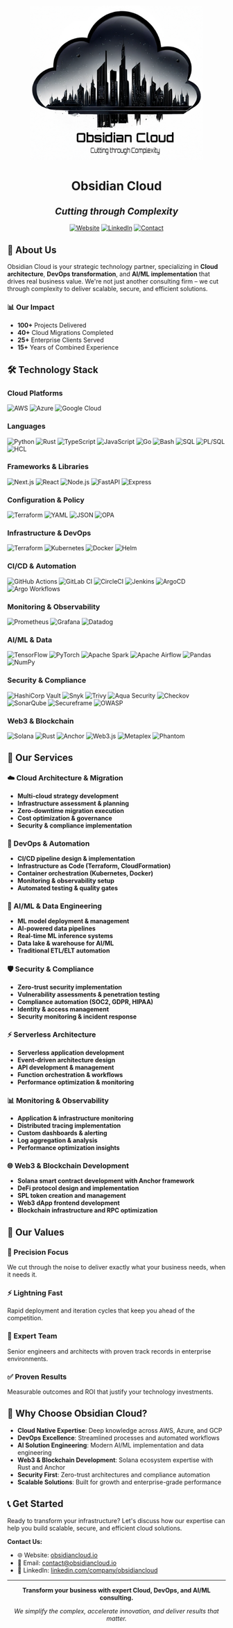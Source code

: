 <div align="center">

<img src="../assets/logo.png" alt="Obsidian Cloud Logo" width="400"/>

# **Obsidian Cloud**

## *Cutting through Complexity*

[![Website](https://img.shields.io/badge/Website-obsidiancloud.io-blue?style=for-the-badge)](https://obsidiancloud.io)
[![LinkedIn](https://img.shields.io/badge/LinkedIn-Connect-0077B5?style=for-the-badge&logo=linkedin)](https://linkedin.com/company/obsidiancloud)
[![Contact](https://img.shields.io/badge/Contact-Get%20Started-green?style=for-the-badge)](mailto:contact@obsidiancloud.io)

</div>

## 🚀 About Us

Obsidian Cloud is your strategic technology partner, specializing in **Cloud architecture**, **DevOps transformation**, and **AI/ML implementation** that drives real business value. We're not just another consulting firm – we cut through complexity to deliver scalable, secure, and efficient solutions.

### 📊 Our Impact

- **100+** Projects Delivered
- **40+** Cloud Migrations Completed  
- **25+** Enterprise Clients Served
- **15+** Years of Combined Experience

## 🛠️ Technology Stack

### Cloud Platforms
![AWS](https://img.shields.io/badge/AWS-232F3E?style=for-the-badge&logo=amazon-aws&logoColor=white)
![Azure](https://img.shields.io/badge/Microsoft_Azure-0089D0?style=for-the-badge&logo=microsoft-azure&logoColor=white)
![Google Cloud](https://img.shields.io/badge/Google_Cloud-4285F4?style=for-the-badge&logo=google-cloud&logoColor=white)

### Languages
![Python](https://img.shields.io/badge/Python-3776AB?style=for-the-badge&logo=python&logoColor=white)
![Rust](https://img.shields.io/badge/Rust-000000?style=for-the-badge&logo=rust&logoColor=white)
![TypeScript](https://img.shields.io/badge/TypeScript-3178C6?style=for-the-badge&logo=typescript&logoColor=white)
![JavaScript](https://img.shields.io/badge/JavaScript-F7DF1E?style=for-the-badge&logo=javascript&logoColor=black)
![Go](https://img.shields.io/badge/Go-00ADD8?style=for-the-badge&logo=go&logoColor=white)
![Bash](https://img.shields.io/badge/Bash-4EAA25?style=for-the-badge&logo=gnu-bash&logoColor=white)
![SQL](https://img.shields.io/badge/SQL-4479A1?style=for-the-badge&logo=postgresql&logoColor=white)
![PL/SQL](https://img.shields.io/badge/PL%2FSQL-F80000?style=for-the-badge&logo=oracle&logoColor=white)
![HCL](https://img.shields.io/badge/HCL-623CE4?style=for-the-badge&logo=terraform&logoColor=white)

### Frameworks & Libraries
![Next.js](https://img.shields.io/badge/Next.js-000000?style=for-the-badge&logo=next.js&logoColor=white)
![React](https://img.shields.io/badge/React-61DAFB?style=for-the-badge&logo=react&logoColor=black)
![Node.js](https://img.shields.io/badge/Node.js-339933?style=for-the-badge&logo=node.js&logoColor=white)
![FastAPI](https://img.shields.io/badge/FastAPI-009688?style=for-the-badge&logo=fastapi&logoColor=white)
![Express](https://img.shields.io/badge/Express-000000?style=for-the-badge&logo=express&logoColor=white)

### Configuration & Policy
![Terraform](https://img.shields.io/badge/Terraform-623CE4?style=for-the-badge&logo=terraform&logoColor=white)
![YAML](https://img.shields.io/badge/YAML-CB171E?style=for-the-badge&logo=yaml&logoColor=white)
![JSON](https://img.shields.io/badge/JSON-000000?style=for-the-badge&logo=json&logoColor=white)
![OPA](https://img.shields.io/badge/Open_Policy_Agent-7D9199?style=for-the-badge&logoColor=white)

### Infrastructure & DevOps
![Terraform](https://img.shields.io/badge/Terraform-623CE4?style=for-the-badge&logo=terraform&logoColor=white)
![Kubernetes](https://img.shields.io/badge/Kubernetes-326CE5?style=for-the-badge&logo=kubernetes&logoColor=white)
![Docker](https://img.shields.io/badge/Docker-2496ED?style=for-the-badge&logo=docker&logoColor=white)
![Helm](https://img.shields.io/badge/Helm-0F1689?style=for-the-badge&logo=helm&logoColor=white)

### CI/CD & Automation
![GitHub Actions](https://img.shields.io/badge/GitHub_Actions-2088FF?style=for-the-badge&logo=github-actions&logoColor=white)
![GitLab CI](https://img.shields.io/badge/GitLab_CI-FCA121?style=for-the-badge&logo=gitlab&logoColor=white)
![CircleCI](https://img.shields.io/badge/CircleCI-343434?style=for-the-badge&logo=circleci&logoColor=white)
![Jenkins](https://img.shields.io/badge/Jenkins-D24939?style=for-the-badge&logo=jenkins&logoColor=white)
![ArgoCD](https://img.shields.io/badge/ArgoCD-EF7B4D?style=for-the-badge&logo=argo&logoColor=white)
![Argo Workflows](https://img.shields.io/badge/Argo_Workflows-EF7B4D?style=for-the-badge&logo=argo&logoColor=white)

### Monitoring & Observability
![Prometheus](https://img.shields.io/badge/Prometheus-E6522C?style=for-the-badge&logo=prometheus&logoColor=white)
![Grafana](https://img.shields.io/badge/Grafana-F46800?style=for-the-badge&logo=grafana&logoColor=white)
![Datadog](https://img.shields.io/badge/Datadog-632CA6?style=for-the-badge&logo=datadog&logoColor=white)

### AI/ML & Data
![TensorFlow](https://img.shields.io/badge/TensorFlow-FF6F00?style=for-the-badge&logo=tensorflow&logoColor=white)
![PyTorch](https://img.shields.io/badge/PyTorch-EE4C2C?style=for-the-badge&logo=pytorch&logoColor=white)
![Apache Spark](https://img.shields.io/badge/Apache_Spark-E25A1C?style=for-the-badge&logo=apache-spark&logoColor=white)
![Apache Airflow](https://img.shields.io/badge/Apache_Airflow-017CEE?style=for-the-badge&logo=apache-airflow&logoColor=white)
![Pandas](https://img.shields.io/badge/Pandas-150458?style=for-the-badge&logo=pandas&logoColor=white)
![NumPy](https://img.shields.io/badge/NumPy-013243?style=for-the-badge&logo=numpy&logoColor=white)

### Security & Compliance
![HashiCorp Vault](https://img.shields.io/badge/Vault-000000?style=for-the-badge&logo=vault&logoColor=white)
![Snyk](https://img.shields.io/badge/Snyk-4C4A73?style=for-the-badge&logo=snyk&logoColor=white)
![Trivy](https://img.shields.io/badge/Trivy-1904DA?style=for-the-badge&logo=aquasecurity&logoColor=white)
![Aqua Security](https://img.shields.io/badge/Aqua_Security-1904DA?style=for-the-badge&logo=aquasecurity&logoColor=white)
![Checkov](https://img.shields.io/badge/Checkov-4A4A4A?style=for-the-badge&logo=bridgecrew&logoColor=white)
![SonarQube](https://img.shields.io/badge/SonarQube-4E9BCD?style=for-the-badge&logo=sonarqube&logoColor=white)
![Secureframe](https://img.shields.io/badge/Secureframe-5B2C6F?style=for-the-badge&logoColor=white)
![OWASP](https://img.shields.io/badge/OWASP-000000?style=for-the-badge&logo=owasp&logoColor=white)

### Web3 & Blockchain
![Solana](https://img.shields.io/badge/Solana-14F195?style=for-the-badge&logo=solana&logoColor=black)
![Rust](https://img.shields.io/badge/Rust-000000?style=for-the-badge&logo=rust&logoColor=white)
![Anchor](https://img.shields.io/badge/Anchor-6B4FBB?style=for-the-badge&logoColor=white)
![Web3.js](https://img.shields.io/badge/Web3.js-F16822?style=for-the-badge&logo=web3.js&logoColor=white)
![Metaplex](https://img.shields.io/badge/Metaplex-8B5CF6?style=for-the-badge&logoColor=white)
![Phantom](https://img.shields.io/badge/Phantom-4B4AF7?style=for-the-badge&logoColor=white)

## 🎯 Our Services

### ☁️ Cloud Architecture & Migration
- **Multi-cloud strategy development**
- **Infrastructure assessment & planning**
- **Zero-downtime migration execution**
- **Cost optimization & governance**
- **Security & compliance implementation**

### 🔄 DevOps & Automation
- **CI/CD pipeline design & implementation**
- **Infrastructure as Code (Terraform, CloudFormation)**
- **Container orchestration (Kubernetes, Docker)**
- **Monitoring & observability setup**
- **Automated testing & quality gates**

### 🧠 AI/ML & Data Engineering
- **ML model deployment & management**
- **AI-powered data pipelines**
- **Real-time ML inference systems**
- **Data lake & warehouse for AI/ML**
- **Traditional ETL/ELT automation**

### 🛡️ Security & Compliance
- **Zero-trust security implementation**
- **Vulnerability assessments & penetration testing**
- **Compliance automation (SOC2, GDPR, HIPAA)**
- **Identity & access management**
- **Security monitoring & incident response**

### ⚡ Serverless Architecture
- **Serverless application development**
- **Event-driven architecture design**
- **API development & management**
- **Function orchestration & workflows**
- **Performance optimization & monitoring**

### 📊 Monitoring & Observability
- **Application & infrastructure monitoring**
- **Distributed tracing implementation**
- **Custom dashboards & alerting**
- **Log aggregation & analysis**
- **Performance optimization insights**

### 🌐 Web3 & Blockchain Development
- **Solana smart contract development with Anchor framework**
- **DeFi protocol design and implementation**
- **SPL token creation and management**
- **Web3 dApp frontend development**
- **Blockchain infrastructure and RPC optimization**

## 🌟 Our Values

### 🎯 Precision Focus
We cut through the noise to deliver exactly what your business needs, when it needs it.

### ⚡ Lightning Fast
Rapid deployment and iteration cycles that keep you ahead of the competition.

### 👥 Expert Team
Senior engineers and architects with proven track records in enterprise environments.

### ✅ Proven Results
Measurable outcomes and ROI that justify your technology investments.

## 🚀 Why Choose Obsidian Cloud?

- **Cloud Native Expertise**: Deep knowledge across AWS, Azure, and GCP
- **DevOps Excellence**: Streamlined processes and automated workflows
- **AI Solution Engineering**: Modern AI/ML implementation and data engineering
- **Web3 & Blockchain Development**: Solana ecosystem expertise with Rust and Anchor
- **Security First**: Zero-trust architectures and compliance automation
- **Scalable Solutions**: Built for growth and enterprise-grade performance

## 📞 Get Started

Ready to transform your infrastructure? Let's discuss how our expertise can help you build scalable, secure, and efficient cloud solutions.

**Contact Us:**
- 🌐 Website: [obsidiancloud.io](https://obsidiancloud.io)
- 📧 Email: contact@obsidiancloud.io
- 💼 LinkedIn: [linkedin.com/company/obsidiancloud](https://linkedin.com/company/obsidiancloud)

---

<div align="center">

**Transform your business with expert Cloud, DevOps, and AI/ML consulting.**

*We simplify the complex, accelerate innovation, and deliver results that matter.*

</div>
